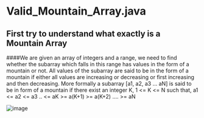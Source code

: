 # Valid_Mountain_Array.java

## First try to understand what exactly is a Mountain Array

####We are given an array of integers and a range, we need to find whether the subarray which falls in this range has values in the form of a mountain or not. All values of the subarray are said to be in the form of a mountain if either all values are increasing or decreasing or first increasing and then decreasing. 
More formally a subarray [a1, a2, a3 … aN] is said to be in form of a mountain if there exist an integer K, 1 <= K <= N such that, 
a1 <= a2 <= a3 .. <= aK >= a(K+1) >= a(K+2) …. >= aN 

![image](https://user-images.githubusercontent.com/70264806/119131121-b1ed3a00-ba56-11eb-8be0-69a986632797.png)
